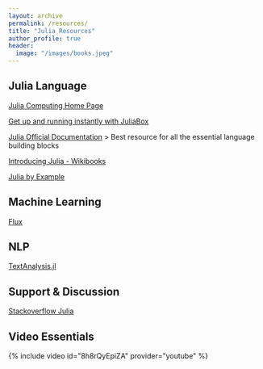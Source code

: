 ```yaml
---
layout: archive
permalink: /resources/
title: "Julia Resources"
author_profile: true
header:
  image: "/images/books.jpeg"
---
```


## Julia Language

[Julia Computing Home Page](https://juliacomputing.com/)

[Get up and running instantly with JuliaBox](https://www.juliabox.com/)

[Julia Official Documentation](https://docs.julialang.org) > Best resource for all the essential language building blocks

[Introducing Julia - Wikibooks](https://en.wikibooks.org/wiki/Introducing_Julia)

[Julia by Example](https://juliabyexample.helpmanual.io/)

## Machine Learning
[Flux](https://fluxml.ai/Flux.jl/stable/)

## NLP

[TextAnalysis.jl](https://github.com/JuliaText/TextAnalysis.jl)

## Support & Discussion

[Stackoverflow Julia](https://stackoverflow.com/questions/tagged/julia?tab=Votes)

## Video Essentials

{% include video id="8h8rQyEpiZA" provider="youtube" %}